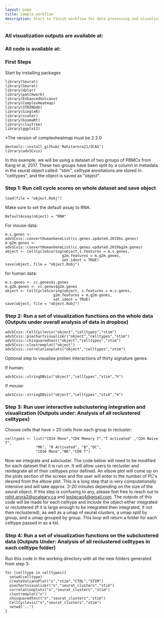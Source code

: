 ```yaml
---
layout: page
title: Sample workflow
description: Start to finish workflow for data processing and visualization
---
```

### All visualization outputs are available at:
### All code is available at:

### First Steps

Start by installing packages

    library(Seurat)
    library(Seurat)
    library(dplyr)
    library(patchwork)
    library(EnhancedVolcano)
    library(ComplexHeatmap)
    library(STRINGdb)
    library(SingleR)
    library(scater)
    library(biomaRt)
    library(clustree)
    library(ggplot2)

*The version of complexheatmap must be 2.2.0

    devtools::install_github('Rohitarora21/SCAS')
    library(advSCvis)
    
In this example, we will be using a dataset of two groups of PBMCs from Kang et al, 2017. These two groups have been split by a column in metadata in the seurat object called: "stim", celltype annotations are stored in: "celltypes", and the object is saved as "object".

### Step 1: Run cell cycle scores on whole dataset and save object

    load(file = "object.Robj")
    
Make sure to set the default assay to RNA. 

    DefaultAssay(object) = "RNA"
    
For mouse data:

    m.s.genes <- advSCvis::convertHumanGeneList(cc.genes.updated.2019$s.genes)
    m.g2m.genes <- advSCvis::convertHumanGeneList(cc.genes.updated.2019$g2m.genes)
    object <- CellCycleScoring(object,s.features = m.s.genes, 
                              g2m.features = m.g2m.genes, 
                              set.ident = TRUE)
    save(object, file = "object.Robj")
    
for human data:

    m.s.genes <- cc.genes$s.genes
    m.g2m.genes <- cc.genes$g2m.genes
    object <- CellCycleScoring(object, s.features = m.s.genes, 
                          g2m.features = m.g2m.genes, 
                          set.ident = TRUE)
    save(object, file = "object.Robj")
    
### Step 2: Run a set of visualization functions on the whole data (Outputs under overall analysis of data in dropbox) 

    advSCvis::CellCyclevis("object","celltypes","stim")
    advSCvis::piechartvisualizer("object","celltypes","stim")
    advSCvis::chisquaredtest("object","celltypes","stim")
    advSCvis::clustreeplot("object")
    advSCvis::correlationplots("object","celltypes","stim")
    
Optional step to visualize protien interactions of thirty signature genes:

If human:

    advSCvis::stringDBvis("object","celltypes","stim","h") 
    
If mouse:

    advSCvis::stringDBvis("object","celltypes","stim","m") 
    
### Step 3: Run user interactive subclustering integration and visualization (Outputs under: Analysis of all reclustered celltypes)
Choose cells that have > 20 cells from each group to recluster:

    celltypes <- list("CD14 Mono","CD4 Memory T","T activated" ,"CD4 Naive T", 
                  "Mk", "B Activated", "B","DC",            
                  "CD16 Mono","NK","CD8 T")

Now we integrate and subcluster. The code below will need to be modified for each dataset that it is run on. It will allow users to recluster and reintegrate all of their celltypes prior defined. An elbow plot will come up on the plots section of the screen and the user will enter in the number of PC's desired from the elbow plot. This is a long step that is very computationally intensive and will take approx. 3-20 minutes depending on the size of the seurat object. If this step is confusing to any, please feel free to reach out to rohit.arora2@ucalgary.ca and lesliecao4@gmail.com. The outputs of this code will be made for each celltype and include the object either integrated or reclustered (if it is large enough to be integrated then integrated, if not then reclustered), as well as a umap of seurat clusters, a umap split by group, and a umap grouped by group. This loop will return a folder for each celltype passed in as a list.

### Step 4: Run a set of visualization functions on the subclustered data (Outputs Under: Analysis of all reclustered celltypes in each celltype folder)

Run this code in the working directory with all the new folders generated from step 3:

    for (celltype in celltypes){
      setwd(celltype)
      CreateVolcanoPlot("x","stim","CTRL","STIM")
      piechartvisualizer("x","seurat_clusters","stim")
      correlationplots("x","seurat_clusters","stim")
      clustreeplot("x")
      chisquaredtest("x","seurat_clusters","stim")
      CellCyclevis("x","seurat_clusters","stim")
      setwd('..')
    }

